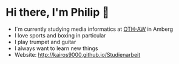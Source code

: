 # Hi there, I'm Philip 👋

- I´m currently studying media informatics at [OTH-AW](https://www.oth-aw.de) in Amberg
- I love sports and boxing in particular
- I play trumpet and guitar
- I always want to learn new things
- Website: http://kairos9000.github.io/Studienarbeit

<br>
<!--

## Statistics

![Top Langs](https://github-readme-stats.vercel.app/api/top-langs/?username=kairos9000&hide=jupyter%20notebook,xslt&layout=default&theme=radical)

![Anurag's GitHub stats](https://github-readme-stats.vercel.app/api?username=kairos9000&show_icons=true&theme=radical)

<br>

## Current Project

[![Readme Card](https://github-readme-stats.vercel.app/api/pin/?username=kairos9000&repo=BlackjackGame&theme=radical)](https://github.com/kairos9000/BlackjackGame)
 
<br>

## Languages (sorted from favorite to least favorite)
<div></div>
<ol>
<li>

 <img alt="CSS3" width="30px"
src=https://user-images.githubusercontent.com/64527112/108068828-e40b8c00-7062-11eb-8927-7300d7755af8.png />
 <img alt="HTML5" width="30px"  
src=https://user-images.githubusercontent.com/64527112/108068788-d6560680-7062-11eb-8258-7c995e872a1a.png />
 <img alt="JavaScript" width="30px" 
src=https://user-images.githubusercontent.com/64527112/108068864-ef5eb780-7062-11eb-984c-8e2aa2c7ab32.png />
 </li>
 <li>
<img alt="Python" width="30px" 
src=https://user-images.githubusercontent.com/64527112/108068895-fe456a00-7062-11eb-9db2-689fd5ca14d0.png />
  </li>
 <li>
<img alt="CPP" width="30px"
src=https://user-images.githubusercontent.com/64527112/108068734-c3433680-7062-11eb-86bc-e65119001594.png />
  </li>
 <li>
 <img alt="C" width="30px" 
src=https://user-images.githubusercontent.com/64527112/108068673-aeff3980-7062-11eb-85b6-da664ef8f694.png />
  </li>
 <li>
<img alt="Latex" width="30px" 
src=https://user-images.githubusercontent.com/64527112/108068932-0bfaef80-7063-11eb-9581-446b31a76c91.png />
  </li>

</ol>


## Tools and Frameworks

### Tools
<img align="left" alt="Visual Studio Code" width="30px"  
src=https://user-images.githubusercontent.com/64527112/108072205-e1129a80-7066-11eb-8446-31fde6d6996b.png />
<img align="left" alt="Visual Studio 2019" width="30px"
src=https://user-images.githubusercontent.com/64527112/108202603-ab7eb780-7121-11eb-9e85-0d502ba0d92a.png />
<img align="left" alt="Node.js" width="30px" 
src=https://user-images.githubusercontent.com/64527112/108072524-4bc3d600-7067-11eb-8dd9-85f65c0f2f0d.png />
<img align="left" alt="GitHub" width="30px" 
src=https://user-images.githubusercontent.com/64527112/108072236-ee2f8980-7066-11eb-8452-30244d9b6fab.png />
<img align="left" alt="Arduino" width="30px" 
src=https://user-images.githubusercontent.com/64527112/108072276-fc7da580-7066-11eb-87a1-91ede0d25759.png />
<img align="left" alt="Word" width="30px"
src=https://user-images.githubusercontent.com/64527112/108072050-b58fb000-7066-11eb-9e48-ed233b1ff650.png />
<img align="left" alt="Excel" width="30px"
src=https://user-images.githubusercontent.com/64527112/108072085-c0e2db80-7066-11eb-9263-1ead8e0bf225.png />
<img align="left" alt="Powerpoint" width="30px" 
src=https://user-images.githubusercontent.com/64527112/108072131-cdffca80-7066-11eb-8746-68db167b1495.png />

<br><br>



### Frameworks

<img align="left" alt="D3" width="30px" 
src=https://user-images.githubusercontent.com/64527112/108072811-a4936e80-7067-11eb-969f-8322fae47315.png />
<img align="left" alt="P5js" width="30px"
src=https://user-images.githubusercontent.com/64527112/108072849-b248f400-7067-11eb-866c-eb76323785b1.png />
<img align="left" alt="Processing" width="30px" 
src=https://user-images.githubusercontent.com/64527112/108072939-cc82d200-7067-11eb-9f02-305eb47ee9ca.png />
<br><br>



